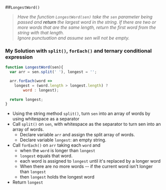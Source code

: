 ##`LongestWord()` 
>*Have the function `LongestWord(sen)` take the `sen` parameter being passed and **return** the *largest word in the string*.* 
>*If there are two or more words that are the same length, return the first word from the string with that length.*  
>*Ignore punctuation and assume sen will not be empty.*  

### My Solution with `split()`, `forEach()` and ternary conditional expression
```js
function LongestWord(sen){
  var arr = sen.split(' '), longest = '';

  arr.forEach(word =>
    longest = (word.length > longest.length) ?
        word : longest);
  
  return longest;
}
```

* Using the string method `split()`, turn `sen` into an array of words by using whitespace as a separator
* Call `split()` on `sen`, with whitespace as the separator to turn sen into an array of words.
  - Declare variable `arr` and assign the split array of words. 
  - Declare variable `longest`: an empty string. 
* Call `forEach()` on `arr` taking each `word` and
  -  when the `word` is longer than `longest` 
  -  `longest` equals that word. 
  -  each word is assigned to `longest` until it's replaced by a longer word
  -  When there are no more words -- if the current word isn't longer than `longest`
  -  then `longest` holds the longest word
* Return `longest`

